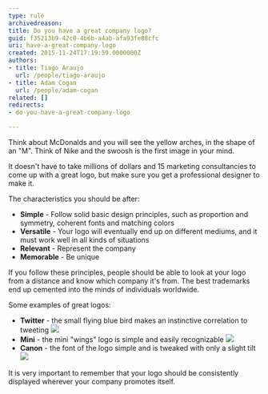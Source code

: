 ```yaml
---
type: rule
archivedreason: 
title: Do you have a great company logo?
guid: f35213b9-42c0-4b6b-a4ab-afa93fe88cfc
uri: have-a-great-company-logo
created: 2015-11-24T17:19:59.0000000Z
authors:
- title: Tiago Araujo
  url: /people/tiago-araujo
- title: Adam Cogan
  url: /people/adam-cogan
related: []
redirects:
- do-you-have-a-great-company-logo

---
```


Think about McDonalds and you will see the yellow arches, in the shape of an "M". Think of Nike and the swoosh is the first image in your mind.

It doesn't have to take millions of dollars and 15 marketing consultancies to come up with a great logo, but make sure you get a professional designer to make it.

<!--endintro-->



The characteristics you should be after:

* **Simple** - Follow solid basic design principles, such as proportion and symmetry, coherent fonts and matching colors
* **Versatile** - Your logo will eventually end up on different mediums, and it must work well in all kinds of situations
* **Relevant** - Represent the company
* **Memorable** - Be unique


If you follow these principles, people should be able to look at your logo from a distance and know which company it's from. The best trademarks end up cemented into the minds of individuals worldwide.

Some examples of great logos:

* **Twitter** - the small flying blue bird makes an instinctive correlation to tweeting
![](twitterlogo.jpg)
* **Mini** - the mini "wings" logo is simple and easily recognizable 
![](mini-logo.jpg)
* **Canon** - the font of the logo simple and is tweaked with only a slight tilt
![](canon-logo.jpg)


It is very important to remember that your logo should be consistently displayed wherever your company promotes itself.
